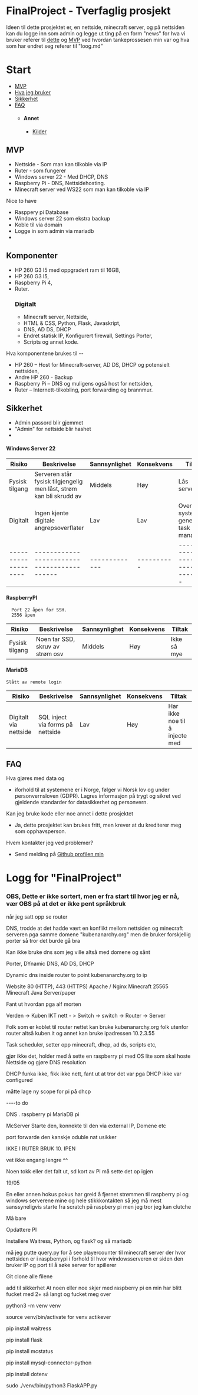 # FinalProject - Tverfaglig prosjekt

Ideen til dette prosjektet er, en nettside, minecraft server, og på nettsiden kan du logge inn som admin og legge ut ting på en form "news" for hva vi bruker referer til [dette](#Komponenter) og [MVP](#MVP) ved hvordan tankeprossesen min var og hva som har endret seg referer til "loog.md"

# Start
- [MVP](#MVP)
- [Hva jeg bruker](#Komponenter)
- [Sikkerhet](#Sikkerhet)
- [FAQ](#FAQ)
  - #### Annet
      - [Kilder](#Kilder)
 
## MVP
- Nettside - Som man kan tilkoble via IP
- Ruter - som fungerer
- Windows server 22 - Med DHCP, DNS
- Raspberry Pi - DNS, Nettsidehosting.
- Minecraft server ved WS22 som man kan tilkoble via IP 

Nice to have
 - Rasppery pi Database
 - Windows server 22 som ekstra backup
 - Koble til via domain
 - Logge in som admin via mariadb
 - 

## Komponenter 
- HP 260 G3 I5 med oppgradert ram til 16GB,
- HP 260 G3 I5,
- Raspberry Pi 4,
- Ruter.
    ### Digitalt
  - Minecraft server, Nettside,
  - HTML & CSS, Python, Flask, Javaskript,
  - DNS, AD DS, DHCP
  - Endret statisk IP, Konfigurert firewall, Settings Porter,
  - Scripts og annet kode.

Hva komponentene brukes til --
- HP 260 – Host for Minecraft-server, AD DS, DHCP og potensielt nettsiden,
- Andre HP 260 - Backup
- Raspberry Pi – DNS og muligens også host for nettsiden,
- Ruter – Internett-tilkobling, port forwarding og brannmur.

## Sikkerhet
- Admin passord blir gjemmet
- "Admin" for nettside blir hashet
- 


#### Windows Server 22
| Risiko              | Beskrivelse                                | Sannsynlighet | Konsekvens | Tiltak                               |
| ------------------- | ------------------------------------------ | ------------- | ---------- | ------------------------------------ |
| Fysisk tilgang      | Serveren står fysisk tilgjengelig men låst, strøm kan bli skrudd av | Middels       | Høy        | Lås serverrom. |
| Digitalt | Ingen kjente digitale angrepsoverflater    | Lav           | Lav        | Overvåk systemet generelt, task manager            |
| ------------------- | ------------------------------------------ | ------------- | ---------- | ------------------------------------ |
#### RaspberryPI

      Port 22 åpen for SSH.
      2556 åpen
| Risiko              | Beskrivelse                                | Sannsynlighet | Konsekvens | Tiltak                               |
| ------------------- | ------------------------------------------ | ------------- | ---------- | ------------------------------------ |
| Fysisk tilgang      | Noen tar SSD, skruv av strøm osv | Middels       | Høy        | Ikke så mye  |

#### MariaDB

    Slått av remote login
| Risiko              | Beskrivelse                                | Sannsynlighet | Konsekvens | Tiltak                               |
| ------------------- | ------------------------------------------ | ------------- | ---------- | ------------------------------------ |
| Digitalt via nettside | SQL inject via forms på nettside | Lav | Høy | Har ikke noe til å injecte med |


## FAQ
Hva gjøres med data og 
-  iforhold til at systemene er i Norge, følger vi Norsk lov og under personvernsloven (GDPR). Lagres informasjon på trygt og sikret ved gjeldende standarder for datasikkerhet og personvern.    

Kan jeg bruke kode eller noe annet i dette prosjektet
- Ja, dette prosjektet kan brukes fritt, men krever at du krediterer meg som opphavsperson.

Hvem kontakter jeg ved problemer?
- Send melding på [Github profilen min](https://github.com/themanhimeslf)

# Logg for "FinalProject"
### OBS, Dette er ikke sortert, men er fra start til hvor jeg er nå, vær OBS på at det er ikke pent språkbruk

når jeg satt opp se router


DNS,
trodde at det hadde vært en konflikt mellom nettsiden og minecraft serveren pga samme domene "kubenanarchy.org" men de bruker forskjellig porter så tror det burde gå bra

Kan ikke bruke dns som jeg ville altså med domene og sånt



Porter, DYnamic DNS, AD DS, DHCP

Dynamic dns inside router to point kubenanarchy.org to ip 

Website	80 (HTTP), 443 (HTTPS)	Apache / Nginx
Minecraft	25565       Minecraft Java Server/paper

Fant ut hvordan pga alf morten


Verden -> Kuben IKT nett - > Switch -> switch -> Router -> Server

Folk som er koblet til router nettet kan bruke kubenanarchy.org
folk utenfor router altså kuben.it og annet kan bruke ipadressen 10.2.3.55


Task scheduler, setter opp minecraft, dhcp, ad ds, scripts etc,

gjør ikke det, holder med å sette en raspberry pi med OS lite som skal hoste Nettside og gjøre DNS resolution

DHCP funka ikke, fikk ikke nett, fant ut at tror det var pga DHCP ikke var configured 

måtte lage ny scope for pi på dhcp

----to do

DNS . raspberry pi
MariaDB pi

McServer 
Starte den, konnekte til den via external IP, 
Domene etc

port forwarde den kanskje oduble nat usikker


IKKE I RUTER BRUK 10. IPEN

vet ikke engang lengre ^^

Noen tokk eller det falt ut, sd kort av Pi må sette det op igjen


19/05

En eller annen hokus pokus har greid å fjernet strømmen til raspberry pi og windows serverene mine og hele stikkkontakten
så jeg må mest sanssyneligvis starte fra scratch på raspbery pi
men jeg tror jeg kan clutche

Må bare

Opdattere PI

Installere Waitress, Python,  og flask?
og så mariadb 

må jeg putte query.py for å see playercounter til minecraft server
der hvor nettsiden er i raspberrypi i forhold til hvor windowsserveren er 
siden den bruker IP og port til å søke server for spillerer

Git clone alle filene



add til sikkerhet
    At noen eller noe skjer med raspberry pi en min
    har blitt fucket med 2+ så langt og fucket meg over


python3 -m venv venv

source venv/bin/activate
for venv actikever

pip install waitress

 pip install flask

pip install mcstatus

pip install mysql-connector-python

pip install dotenv

sudo ./venv/bin/python3 FlaskAPP.py
